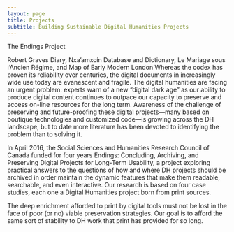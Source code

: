 ```yaml
---
layout: page
title: Projects
subtitle: Building Sustainable Digital Humanities Projects
---
```

The Endings Project

Robert Graves Diary, Nxa’amxcín Database and Dictionary, Le Mariage sous l’Ancien Régime, and Map of Early Modern London
Whereas the codex has proven its reliability over centuries, the digital documents in increasingly wide use today are evanescent and fragile. The digital humanities are facing an urgent problem: experts warn of a new “digital dark age” as our ability to produce digital content continues to outpace our capacity to preserve and access on-line resources for the long term. Awareness of the challenge of preserving and future-proofing these digital projects—many based on boutique technologies and customized code—is growing across the DH landscape, but to date more literature has been devoted to identifying the problem than to solving it.

In April 2016, the Social Sciences and Humanities Research Council of Canada funded for four years Endings: Concluding, Archiving, and Preserving Digital Projects for Long-Term Usability, a project exploring practical answers to the questions of how and where DH projects should be archived in order maintain the dynamic features that make them readable, searchable, and even interactive. Our research is based on four case studies, each one a Digital Humanities project born from print sources.

The deep enrichment afforded to print by digital tools must not be lost in the face of poor (or no) viable preservation strategies. Our goal is to afford the same sort of stability to DH work that print has provided for so long.
